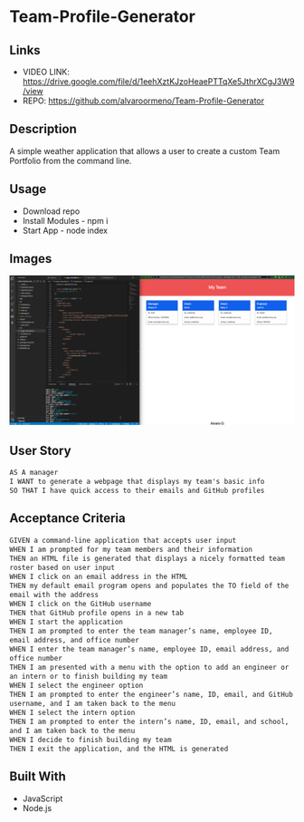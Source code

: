 # Team-Profile-Generator

## Links
- VIDEO LINK: https://drive.google.com/file/d/1eehXztKJzoHeaePTTqXe5JthrXCgJ3W9/view
- REPO: https://github.com/alvaroormeno/Team-Profile-Generator

## Description
A simple weather application that allows a user to create a custom Team Portfolio from the command line.

## Usage
- Download repo
- Install Modules - npm i
- Start App - node index

## Images
![App with final render](./src/assets/Screen%20Shot%202022-03-11%20at%206.25.44%20PM.png)

## User Story
```
AS A manager
I WANT to generate a webpage that displays my team's basic info
SO THAT I have quick access to their emails and GitHub profiles
```

## Acceptance Criteria
```
GIVEN a command-line application that accepts user input
WHEN I am prompted for my team members and their information
THEN an HTML file is generated that displays a nicely formatted team roster based on user input
WHEN I click on an email address in the HTML
THEN my default email program opens and populates the TO field of the email with the address
WHEN I click on the GitHub username
THEN that GitHub profile opens in a new tab
WHEN I start the application
THEN I am prompted to enter the team manager’s name, employee ID, email address, and office number
WHEN I enter the team manager’s name, employee ID, email address, and office number
THEN I am presented with a menu with the option to add an engineer or an intern or to finish building my team
WHEN I select the engineer option
THEN I am prompted to enter the engineer’s name, ID, email, and GitHub username, and I am taken back to the menu
WHEN I select the intern option
THEN I am prompted to enter the intern’s name, ID, email, and school, and I am taken back to the menu
WHEN I decide to finish building my team
THEN I exit the application, and the HTML is generated
```
## Built With

- JavaScript
- Node.js
